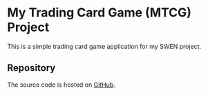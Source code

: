 # My Trading Card Game (MTCG) Project

This is a simple trading card game application for my SWEN project.

## Repository

The source code is hosted on [GitHub](https://github.com/paulawangai/mtcg.git).

